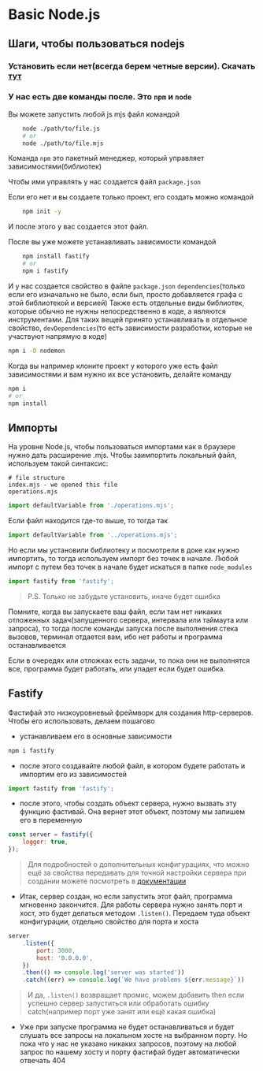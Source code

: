 # Basic Node.js

## Шаги, чтобы пользоваться nodejs

### Установить если нет(всегда берем четные версии). Скачать [тут](https://nodejs.org/en/)

### У нас есть две команды после. Это ```npm``` и ```node```

Вы можете запустить любой js mjs файл командой 
```bash
    node ./path/to/file.js
    # or
    node ./path/to/file.mjs
```

Команда ```npm``` это пакетный менеджер, который управляет зависимостями(библиотек)

Чтобы ими управлять у нас создается файл ```package.json```

Если его нет и вы создаете только проект, его создать можно командой 
```bash
    npm init -y
```
И после этого у вас создается этот файл.

После вы уже можете устанавливать зависимости командой 

```bash
    npm install fastify
    # or
    npm i fastify
```

И у нас создается свойство в файле ```package.json``` ```dependencies```(только если его изначально не было, если был, просто добавляется графа с этой библиотекой и версией)
Также есть отдельные виды библиотек, которые обычно не нужны непосредственно в коде, а являются инструментами. Для таких вещей принято устанавливать в отдельное свойство, ```devDependencies```(то есть зависимости разработки, которые не участвуют напрямую в коде)

```bash
npm i -D nodemon
```

Когда вы например клоните проект у которого уже есть файл зависимостями и вам нужно их все установить, делайте команду

```bash
npm i 
# or
npm install
```

## Импорты

На уровне Node.js, чтобы пользоваться импортами как в браузере нужно дать расширение .mjs.
Чтобы заимпортить локальный файл, используем такой синтаксис:

```
# file structure
index.mjs - we opened this file
operations.mjs
```

```js
import defaultVariable from './operations.mjs';
```

Если файл находится где-то выше, то тогда так

```js
import defaultVariable from '../operations.mjs';
```

Но если мы установили библиотеку и посмотрели в доке как нужно импортить, то тогда используем импорт без точек в начале. Любой импорт с путем без точек в начале будет искаться в папке ```node_modules```

```js
import fastify from 'fastify';
```

> P.S. Только не забудьте установить, иначе будет ошибка

Помните, когда вы запускаете ваш файл, если там нет никаких отложенных задач(запущенного сервера, интервала или таймаута или запроса), то тогда после команды запуска после выполнения стека вызовов, терминал отдается вам, ибо нет работы и программа останавливается

Если в очередях или отложках есть задачи, то пока они не выполнятся все, программа будет работать, или упадет если будет ошибка.

## Fastify

Фастифай это низкоуровневый фреймворк для создания http-серверов. Чтобы его использовать, делаем пошагово

- устанавливаем его в основные зависимости
```bash
npm i fastify
```
- после этого создавайте любой файл, в котором будете работать и импортим его из зависимостей
```js
import fastify from 'fastify';
```
- после этого, чтобы создать объект сервера, нужно вызвать эту функцию фастивай. Она вернет этот объект, поэтому мы запишем его в переменную
```js
const server = fastify({
    logger: true,
});
```
> Для подробностей о дополнительных конфигурациях, что можно ещё за свойства передавать для точной настройки сервера при создании можете посмотреть в [документации](https://www.fastify.io/docs/latest/Reference/Server/)
- Итак, сервер создан, но если запустить этот файл, программа мгновенно закончится. Для работы сервера нужно занять порт и хост, это будет делаться методом ```.listen()```. Передаем туда объект конфигурации, отдельно свойство для порта и хоста
```js
server
    .listen({
        port: 3000,
        host: '0.0.0.0',
    })
    .then(() => console.log('server was started'))
    .catch((err) => console.log(`We have problems ${err.message}`))
```
> И да, ```.listen()``` возвращает промис, можем добавить then если успешно сервер запуститься или обработать ошибку сatch(например порт уже занят или ещё какая ошибка)
- Уже при запуске программа не будет останавливаться и будет слушать все запросы на локальном хосте на выбранном порту. Но пока что у нас не указано никаких запросов, поэтому на любой запрос по нашему хосту и порту фастифай будет автоматически отвечать 404
